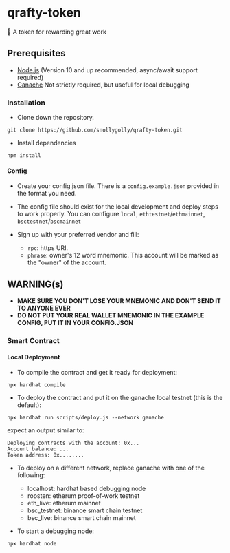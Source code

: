 # qrafty-token
:money_with_wings:  A token for rewarding great work


## Prerequisites
* [Node.js](https://nodejs.org/en/) (Version 10 and up recommended, async/await support required)
* [Ganache](https://www.trufflesuite.com/ganache) Not strictly required, but useful for local debugging

### Installation

* Clone down the repository.
```
git clone https://github.com/snollygolly/qrafty-token.git
```

* Install dependencies
```
npm install
```

#### Config

* Create your config.json file. There is a `config.example.json` provided in the format you need. 

* The config file should exist for the local development and deploy steps to work properly. You can configure `local`, `ethtestnet`/`ethmainnet`, `bsctestnet`/`bscmainnet`

* Sign up with your preferred vendor and fill:
  - `rpc`: https URI.
  - `phrase`: owner's 12 word mnemonic. This account will be marked as the "owner" of the account.

## WARNING(s)

- **MAKE SURE YOU DON'T LOSE YOUR MNEMONIC AND DON'T SEND IT TO ANYONE EVER**
- **DO NOT PUT YOUR REAL WALLET MNEMONIC IN THE EXAMPLE CONFIG, PUT IT IN YOUR CONFIG.JSON**


### Smart Contract

#### Local Deployment

- To compile the contract and get it ready for deployment:
```
npx hardhat compile
```

- To deploy the contract and put it on the ganache local testnet (this is the default):
```
npx hardhat run scripts/deploy.js --network ganache
```
expect an output similar to:

```
Deploying contracts with the account: 0x...
Account balance: ...
Token address: 0x........
```

- To deploy on a different network, replace ganache with one of the following:

  - localhost: hardhat based debugging node
  - ropsten: etherum proof-of-work testnet
  - eth_live: etherum mainnet
  - bsc_testnet: binance smart chain testnet
  - bsc_live: binance smart chain mainnet

- To start a debugging node:
```
npx hardhat node
```

